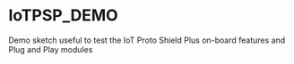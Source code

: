 # IoTPSP_DEMO
Demo sketch useful to test the IoT Proto Shield Plus on-board features and Plug and Play modules
